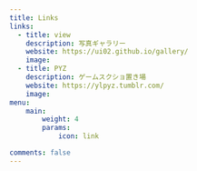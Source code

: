 ```yaml
---
title: Links
links:
  - title: view
    description: 写真ギャラリー
    website: https://ui02.github.io/gallery/
    image:
  - title: PYZ
    description: ゲームスクショ置き場
    website: https://ylpyz.tumblr.com/
    image: 
menu:
    main: 
        weight: 4
        params:
            icon: link

comments: false
---
```

